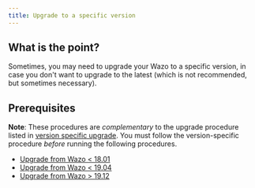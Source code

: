 ```yaml
---
title: Upgrade to a specific version
---
```


## What is the point?

Sometimes, you may need to upgrade your Wazo to a specific version, in case you don't want to
upgrade to the latest (which is not recommended, but sometimes necessary).

## Prerequisites

**Note**: These procedures are _complementary_ to the upgrade procedure listed in
[version specific upgrade](/uc-doc/upgrade/introduction#version-specific-upgrade). You must follow
the version-specific procedure _before_ running the following procedures.

- [Upgrade from Wazo \< 18.01](/uc-doc/upgrade/upgrade_specific_version/archives-from-wazo-jessie)
- [Upgrade from Wazo \< 19.04](/uc-doc/upgrade/upgrade_specific_version/archives-from-wazo-stretch)
- [Upgrade from Wazo \> 19.12](/uc-doc/upgrade/upgrade_specific_version/archives-from-wazo-buster)
